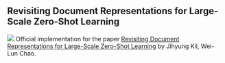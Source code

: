 ## Revisiting Document Representations for Large-Scale Zero-Shot Learning

![](./figs/zsl_app.png=250x)
Official implementation for the paper [Revisiting Document Representations for Large-Scale Zero-Shot Learning]() by Jihyung Kil, Wei-Lun Chao.
